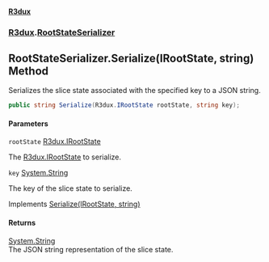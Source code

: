#### [R3dux](R3dux.md 'R3dux')
### [R3dux](R3dux.md#R3dux 'R3dux').[RootStateSerializer](RootStateSerializer.md 'R3dux.RootStateSerializer')

## RootStateSerializer.Serialize(IRootState, string) Method

Serializes the slice state associated with the specified key to a JSON string.

```csharp
public string Serialize(R3dux.IRootState rootState, string key);
```
#### Parameters

<a name='R3dux.RootStateSerializer.Serialize(R3dux.IRootState,string).rootState'></a>

`rootState` [R3dux.IRootState](https://docs.microsoft.com/en-us/dotnet/api/R3dux.IRootState 'R3dux.IRootState')

The [R3dux.IRootState](https://docs.microsoft.com/en-us/dotnet/api/R3dux.IRootState 'R3dux.IRootState') to serialize.

<a name='R3dux.RootStateSerializer.Serialize(R3dux.IRootState,string).key'></a>

`key` [System.String](https://docs.microsoft.com/en-us/dotnet/api/System.String 'System.String')

The key of the slice state to serialize.

Implements [Serialize(IRootState, string)](https://docs.microsoft.com/en-us/dotnet/api/R3dux.IRootStateSerializer.Serialize#R3dux_IRootStateSerializer_Serialize_R3dux_IRootState,System_String_ 'R3dux.IRootStateSerializer.Serialize(R3dux.IRootState,System.String)')

#### Returns
[System.String](https://docs.microsoft.com/en-us/dotnet/api/System.String 'System.String')  
The JSON string representation of the slice state.